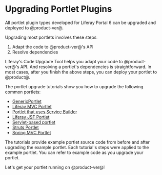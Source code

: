 # Upgrading Portlet Plugins [](id=upgrading-portlet-plugins)

All portlet plugin types developed for Liferay Portal 6 can be upgraded and
deployed to @product-ver@.

Upgrading most portlets involves these steps:

1.  Adapt the code to @product-ver@'s API
2.  Resolve dependencies

Liferay's Code Upgrade Tool helps you adapt your code to @product-ver@'s API.
And resolving a portlet's dependencies is straightforward. In most cases, after
you finish the above steps, you can deploy your portlet to @product@.

The portlet upgrade tutorials show you how to upgrade the following common
portlets: 

-   [GenericPortlet](/develop/tutorials/-/knowledge_base/7-1/upgrading-a-genericportlet)
-   [Liferay MVC Portlet](/develop/tutorials/-/knowledge_base/7-1/upgrading-a-liferay-mvc-portlet)
-   [Portlet that uses Service Builder](/develop/tutorials/-/knowledge_base/7-1/upgrading-portlets-that-use-service-builder)
-   [Liferay JSF Portlet](develop/tutorials/-/knowledge_base/7-1/upgrading-a-liferay-jsf-portlet)
-   [Servlet-based portlet](/develop/tutorials/-/knowledge_base/7-1/upgrading-a-servlet-based-portlet)
-   [Struts Portlet](/develop/tutorials/-/knowledge_base/7-0/upgrading-a-struts-portlet)
-   [Spring MVC Portlet](/develop/tutorials/-/knowledge_base/7-1/upgrading-a-spring-mvc-portlet)

The tutorials provide example portlet source code from before and after
upgrading the example portlet. Each tutorial's steps were applied to the example
portlet. You can refer to example code as you upgrade your portlet. 

Let's get your portlet running on @product-ver@!
